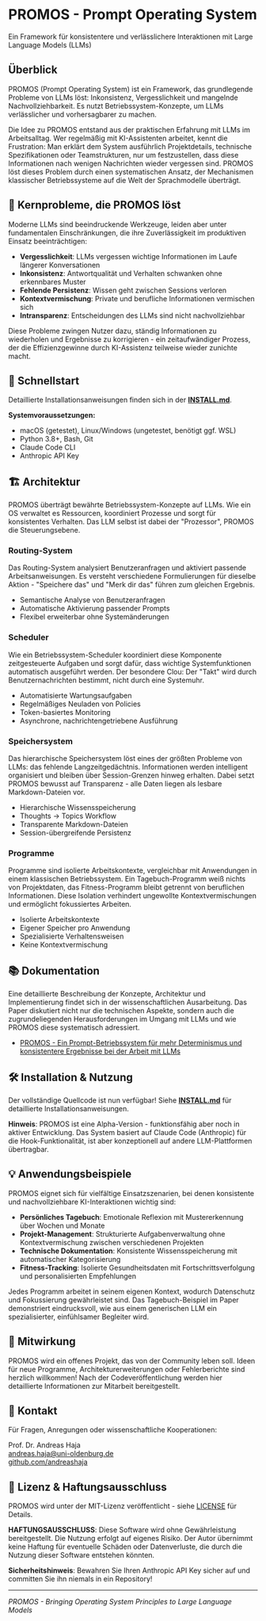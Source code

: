 # PROMOS - Prompt Operating System

Ein Framework für konsistentere und verlässlichere Interaktionen mit Large Language Models (LLMs)

## Überblick

PROMOS (Prompt Operating System) ist ein Framework, das grundlegende Probleme von LLMs löst: Inkonsistenz, Vergesslichkeit und mangelnde Nachvollziehbarkeit. Es nutzt Betriebssystem-Konzepte, um LLMs verlässlicher und vorhersagbarer zu machen.

Die Idee zu PROMOS entstand aus der praktischen Erfahrung mit LLMs im Arbeitsalltag. Wer regelmäßig mit KI-Assistenten arbeitet, kennt die Frustration: Man erklärt dem System ausführlich Projektdetails, technische Spezifikationen oder Teamstrukturen, nur um festzustellen, dass diese Informationen nach wenigen Nachrichten wieder vergessen sind. PROMOS löst dieses Problem durch einen systematischen Ansatz, der Mechanismen klassischer Betriebssysteme auf die Welt der Sprachmodelle überträgt.

## 🎯 Kernprobleme, die PROMOS löst

Moderne LLMs sind beeindruckende Werkzeuge, leiden aber unter fundamentalen Einschränkungen, die ihre Zuverlässigkeit im produktiven Einsatz beeinträchtigen:

- **Vergesslichkeit**: LLMs vergessen wichtige Informationen im Laufe längerer Konversationen
- **Inkonsistenz**: Antwortqualität und Verhalten schwanken ohne erkennbares Muster
- **Fehlende Persistenz**: Wissen geht zwischen Sessions verloren
- **Kontextvermischung**: Private und berufliche Informationen vermischen sich
- **Intransparenz**: Entscheidungen des LLMs sind nicht nachvollziehbar

Diese Probleme zwingen Nutzer dazu, ständig Informationen zu wiederholen und Ergebnisse zu korrigieren - ein zeitaufwändiger Prozess, der die Effizienzgewinne durch KI-Assistenz teilweise wieder zunichte macht.

## 🚀 Schnellstart

Detaillierte Installationsanweisungen finden sich in der **[INSTALL.md](./INSTALL.md)**.

**Systemvoraussetzungen:**
- macOS (getestet), Linux/Windows (ungetestet, benötigt ggf. WSL)
- Python 3.8+, Bash, Git
- Claude Code CLI
- Anthropic API Key

## 🏗️ Architektur

PROMOS überträgt bewährte Betriebssystem-Konzepte auf LLMs. Wie ein OS verwaltet es Ressourcen, koordiniert Prozesse und sorgt für konsistentes Verhalten. Das LLM selbst ist dabei der "Prozessor", PROMOS die Steuerungsebene.

### Routing-System

Das Routing-System analysiert Benutzeranfragen und aktiviert passende Arbeitsanweisungen. Es versteht verschiedene Formulierungen für dieselbe Aktion - "Speichere das" und "Merk dir das" führen zum gleichen Ergebnis.

- Semantische Analyse von Benutzeranfragen
- Automatische Aktivierung passender Prompts
- Flexibel erweiterbar ohne Systemänderungen

### Scheduler

Wie ein Betriebssystem-Scheduler koordiniert diese Komponente zeitgesteuerte Aufgaben und sorgt dafür, dass wichtige Systemfunktionen automatisch ausgeführt werden. Der besondere Clou: Der "Takt" wird durch Benutzernachrichten bestimmt, nicht durch eine Systemuhr.

- Automatisierte Wartungsaufgaben
- Regelmäßiges Neuladen von Policies
- Token-basiertes Monitoring
- Asynchrone, nachrichtengetriebene Ausführung

### Speichersystem

Das hierarchische Speichersystem löst eines der größten Probleme von LLMs: das fehlende Langzeitgedächtnis. Informationen werden intelligent organisiert und bleiben über Session-Grenzen hinweg erhalten. Dabei setzt PROMOS bewusst auf Transparenz - alle Daten liegen als lesbare Markdown-Dateien vor.

- Hierarchische Wissensspeicherung
- Thoughts → Topics Workflow
- Transparente Markdown-Dateien
- Session-übergreifende Persistenz

### Programme

Programme sind isolierte Arbeitskontexte, vergleichbar mit Anwendungen in einem klassischen Betriebssystem. Ein Tagebuch-Programm weiß nichts von Projektdaten, das Fitness-Programm bleibt getrennt von beruflichen Informationen. Diese Isolation verhindert ungewollte Kontextvermischungen und ermöglicht fokussiertes Arbeiten.

- Isolierte Arbeitskontexte
- Eigener Speicher pro Anwendung
- Spezialisierte Verhaltensweisen
- Keine Kontextvermischung

## 📚 Dokumentation

Eine detaillierte Beschreibung der Konzepte, Architektur und Implementierung findet sich in der wissenschaftlichen Ausarbeitung. Das Paper diskutiert nicht nur die technischen Aspekte, sondern auch die zugrundeliegenden Herausforderungen im Umgang mit LLMs und wie PROMOS diese systematisch adressiert.

- [PROMOS - Ein Prompt-Betriebssystem für mehr Determinismus und konsistentere Ergebnisse bei der Arbeit mit LLMs](./documentation/components/promos-overview-tex/promos-overview-latex.pdf)

## 🛠️ Installation & Nutzung

Der vollständige Quellcode ist nun verfügbar! Siehe **[INSTALL.md](./INSTALL.md)** für detaillierte Installationsanweisungen.

**Hinweis**: PROMOS ist eine Alpha-Version - funktionsfähig aber noch in aktiver Entwicklung. Das System basiert auf Claude Code (Anthropic) für die Hook-Funktionalität, ist aber konzeptionell auf andere LLM-Plattformen übertragbar.

## 💡 Anwendungsbeispiele

PROMOS eignet sich für vielfältige Einsatzszenarien, bei denen konsistente und nachvollziehbare KI-Interaktionen wichtig sind:

- **Persönliches Tagebuch**: Emotionale Reflexion mit Mustererkennung über Wochen und Monate
- **Projekt-Management**: Strukturierte Aufgabenverwaltung ohne Kontextvermischung zwischen verschiedenen Projekten
- **Technische Dokumentation**: Konsistente Wissensspeicherung mit automatischer Kategorisierung
- **Fitness-Tracking**: Isolierte Gesundheitsdaten mit Fortschrittsverfolgung und personalisierten Empfehlungen

Jedes Programm arbeitet in seinem eigenen Kontext, wodurch Datenschutz und Fokussierung gewährleistet sind. Das Tagebuch-Beispiel im Paper demonstriert eindrucksvoll, wie aus einem generischen LLM ein spezialisierter, einfühlsamer Begleiter wird.

## 🤝 Mitwirkung

PROMOS wird ein offenes Projekt, das von der Community leben soll. Ideen für neue Programme, Architekturerweiterungen oder Fehlerberichte sind herzlich willkommen! Nach der Codeveröffentlichung werden hier detaillierte Informationen zur Mitarbeit bereitgestellt.

## 📧 Kontakt

Für Fragen, Anregungen oder wissenschaftliche Kooperationen:

Prof. Dr. Andreas Haja  
andreas.haja@uni-oldenburg.de  
[github.com/andreashaja](https://github.com/andreashaja)

## 📄 Lizenz & Haftungsausschluss

PROMOS wird unter der MIT-Lizenz veröffentlicht - siehe [LICENSE](./LICENSE) für Details.

**HAFTUNGSAUSSCHLUSS**: Diese Software wird ohne Gewährleistung bereitgestellt. Die Nutzung erfolgt auf eigenes Risiko. Der Autor übernimmt keine Haftung für eventuelle Schäden oder Datenverluste, die durch die Nutzung dieser Software entstehen könnten.

**Sicherheitshinweis**: Bewahren Sie Ihren Anthropic API Key sicher auf und committen Sie ihn niemals in ein Repository!

---

*PROMOS - Bringing Operating System Principles to Large Language Models*
